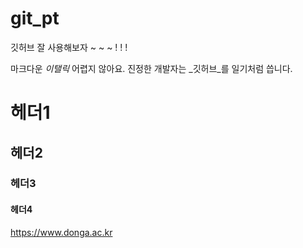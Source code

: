 # git_pt

깃허브 잘 사용해보자 ~ ~ ~ ! ! !

마크다운 *이탤릭* 어렵지 않아요.
진정한 개발자는 _깃허브_를 일기처럼 씁니다.

# 헤더1
## 헤더2
### 헤더3
#### 헤더4


https://www.donga.ac.kr
